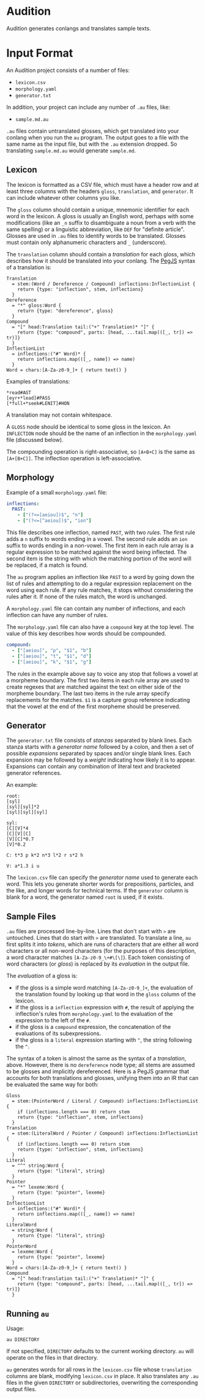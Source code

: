 # Audition

Audition generates conlangs and translates sample texts.

# Input Format

An Audition project consists of a number of files:

- `lexicon.csv`
- `morphology.yaml`
- `generator.txt`

In addition, your project can include any number of `.au` files, like:

- `sample.md.au`

`.au` files contain untranslated glosses, which get translated into your conlang
when you run the `au` program. The output goes to a file with the
same name as the input file, but with the `.au` extension dropped. So translating
`sample.md.au` would generate `sample.md`.

## Lexicon

The lexicon is formatted as a CSV file, which must have a header row and at least
three columns with the headers `gloss`, `translation`, and `generator`.
It can include whatever other columns you like.

The `gloss` column should contain a unique, mnemonic identifier for each word in the lexicon.
A gloss is usually an English word, perhaps with some modifications (like an `_n` suffix
to disambiguate a noun from a verb with the same spelling) or a linguistic
abbreviation, like `DEF` for "definite article". Glosses are used in `.au` files
to identify words to be translated. Glosses must contain only alphanumeric characters and `_` (underscore).

The `translation` column should contain a _translation_ for each gloss, which describes
how it should be translated into your conlang. The [PegJS](https://pegjs.org/online) syntax of a translation is:

```
Translation
  = stem:(Word / Dereference / Compound) inflections:InflectionList {
    return {type: "inflection", stem, inflections}
  }
Dereference
  = "*" gloss:Word {
    return {type: "dereference", gloss}
  }
Compound
  = "[" head:Translation tail:("+" Translation)* "]" {
    return {type: "compound", parts: [head, ...tail.map(([_, tr]) => tr)]}
  }
InflectionList
  = inflections:("#" Word)* {
    return inflections.map(([_, name]) => name)
  }
Word = chars:[A-Za-z0-9_]+ { return text() }
```

Examples of translations:

```
*read#AGT
[eyr+*lead]#PASS
[*full+*seek#LENIT]#HON
```

A translation may not contain whitespace.

A `GLOSS` node should be identical to some gloss in the lexicon. An `INFLECTION`
node should be the name of an inflection in the `morphology.yaml` file (discussed below).

The compounding operation is right-associative, so `[A+B+C]` is the same as `[A+[B+C]]`. The inflection operation is left-associative.

## Morphology

Example of a small `morphology.yaml` file:

```yaml
inflections:
  PAST:
    - ["(?<=[aeiou])$", "n"]
    - ["(?<=[^aeiou])$", "ion"]
```

This file describes one inflection, named `PAST`, with two *rules*. The first
rule adds a `n` suffix to words ending in a vowel. The second rule adds an `ion`
suffix to words ending in a non-vowel. The first item in each rule array is a
regular expression to be matched against the word being inflected. The second
item is the string with which the matching portion of the word will be replaced,
if a match is found.

The `au` program applies an inflection like `PAST` to a word by going down the
list of rules and attempting to do a regular expression replacement on the word
using each rule. If any rule matches, it stops without considering the rules
after it. If none of the rules match, the word is unchanged.

A `morphology.yaml` file can contain any number of inflections, and each inflection
can have any number of rules.

The `morphology.yaml` file can also have a `compound` key at the top level. The
value of this key describes how words should be compounded.

```yaml
compound:
  - ["[aeiou]", "p", "$1", "b"]
  - ["[aeiou]", "t", "$1", "d"]
  - ["[aeiou]", "k", "$1", "g"]
```

The rules in the example above say to voice any stop that follows a vowel at a
morpheme boundary. The first two items in each rule array are used to
create regexes that are matched against the text on either side of the morpheme
boundary. The last two items in the rule array specify replacements for the matches.
`$1` is a capture group reference indicating that the vowel at the end of the
first morpheme should be preserved.

## Generator

The `generator.txt` file consists of _stanzas_ separated by blank lines. Each stanza
starts with a _generator name_ followed by a colon, and then a set of possible _expansions_
separated by spaces and/or single blank lines. Each expansion may be followed by a _weight_ indicating how
likely it is to appear. Expansions can contain any combination of literal text and
bracketed generator references.

An example:

```
root:
[syl]
[syl][syl]*2
[syl][syl][syl]

syl:
[C][V]*4
[C][V][C] 
[V][C]*0.7
[V]*0.2

C: t*3 p k*2 n*3 l*2 r s*2 h

V: a*1.3 i u
```

The `lexicon.csv` file can specify the _generator name_ used to generate each word.
This lets you generate shorter words for prepositions, particles, and the like, and
longer words for technical terms.
If the `generator` column is blank for a word, the generator named `root` is used,
if it exists.

## Sample Files

`.au` files are processed line-by-line. Lines that don't start with `>` are untouched. Lines that do start with `>` are translated. To translate a line, `au` first splits it into _tokens_, which are runs of characters that are either all word characters or all non-word characters (for the purposes of this description, a word character matches `[A-Za-z0-9_\+#\[\]`).
Each token consisting of word characters (or _gloss_) is replaced by its _evaluation_ in the output file.

The _evaluation_ of a gloss is:

- if the gloss is a simple word matching `[A-Za-z0-9_]+`, the evaluation of the translation found by looking up that word in the `gloss` column of the lexicon.
- if the gloss is a `inflection` expression with `#`, the result of applying the inflection's rules from `morphology.yaml` to the evaluation of the expression to the left of the `#`.
- if the gloss is a `compound` expression, the concatenation of the evaluations of its subexpressions.
- if the gloss is a `literal` expression starting with `^`, the string following the `^`.

The syntax of a token is almost the same as the syntax of a _translation_, above. However,
there is no `dereference` node type; all stems are assumed to be glosses and implicitly dereferenced. Here is a PegJS grammar that accounts for both translations and glosses, unifying them into an IR that can be evaluated the same way for both:

```
Gloss
  = stem:(PointerWord / Literal / Compound) inflections:InflectionList {
    if (inflections.length === 0) return stem
    return {type: "inflection", stem, inflections}
  }
Translation
  = stem:(LiteralWord / Pointer / Compound) inflections:InflectionList {
    if (inflections.length === 0) return stem
    return {type: "inflection", stem, inflections}
  }
Literal
  = "^" string:Word {
    return {type: "literal", string}
  }
Pointer
  = "*" lexeme:Word {
    return {type: "pointer", lexeme}
  }
InflectionList
  = inflections:("#" Word)* {
    return inflections.map(([_, name]) => name)
  }
LiteralWord
  = string:Word {
    return {type: "literal", string}
  }
PointerWord
  = lexeme:Word {
    return {type: "pointer", lexeme}
  }
Word = chars:[A-Za-z0-9_]+ { return text() }
Compound
  = "[" head:Translation tail:("+" Translation)* "]" {
    return {type: "compound", parts: [head, ...tail.map(([_, tr]) => tr)]}
  }
```


## Running `au`

Usage:

```
au DIRECTORY
```

If not specified, `DIRECTORY` defaults to the current working directory. `au` will
operate on the files in that directory.

`au` generates words for all rows in the `lexicon.csv` file whose `translation` columns
are blank, modifying `lexicon.csv` in place. It also translates any `.au` files in
the given `DIRECTORY` or subdirectories, overwriting the corresponding output files.